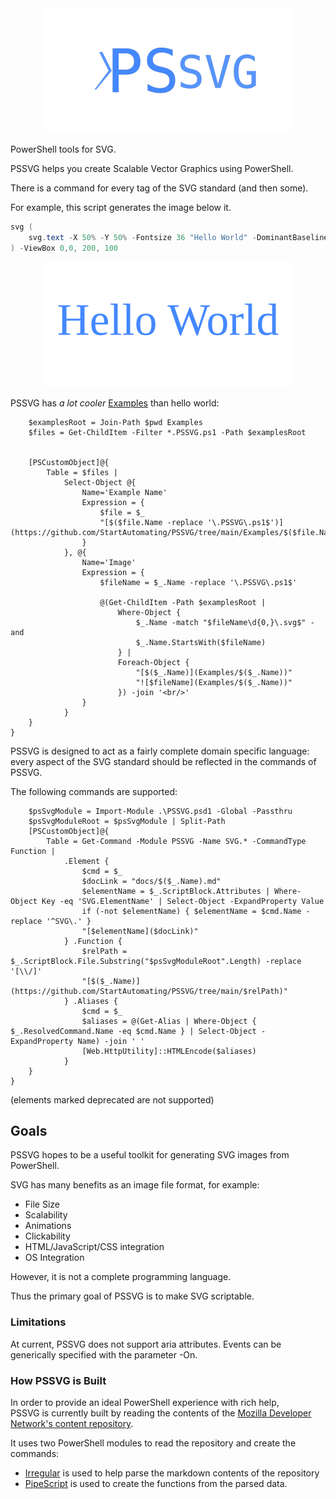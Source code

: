 <div align='center'>
<img src='Assets/PSSVG.svg' />
</div>

PowerShell tools for SVG.

PSSVG helps you create Scalable Vector Graphics using PowerShell.

There is a command for every tag of the SVG standard (and then some).

For example, this script generates the image below it.

~~~PowerShell
svg (
    svg.text -X 50% -Y 50% -Fontsize 36 "Hello World" -DominantBaseline middle -TextAnchor middle -Fill '#4488ff'
) -ViewBox 0,0, 200, 100
~~~

<div align='center'>
<img src='Examples/HelloWorld.svg' />
</div>

PSSVG has _a lot cooler_ [Examples](https://github.com/StartAutomating/PSSVG/tree/main/Examples) than hello world:

~~~PipeScript {
    $examplesRoot = Join-Path $pwd Examples
    $files = Get-ChildItem -Filter *.PSSVG.ps1 -Path $examplesRoot
    

    [PSCustomObject]@{
        Table = $files | 
            Select-Object @{
                Name='Example Name'
                Expression = {
                    $file = $_
                    "[$($file.Name -replace '\.PSSVG\.ps1$')](https://github.com/StartAutomating/PSSVG/tree/main/Examples/$($file.Name))"
                }            
            }, @{
                Name='Image'
                Expression = {
                    $fileName = $_.Name -replace '\.PSSVG\.ps1$'

                    @(Get-ChildItem -Path $examplesRoot |
                        Where-Object { 
                            $_.Name -match "$fileName\d{0,}\.svg$" -and
                            $_.Name.StartsWith($fileName)
                        } |
                        Foreach-Object {
                            "[$($_.Name)](Examples/$($_.Name))"
                            "![$fileName](Examples/$($_.Name))"
                        }) -join '<br/>'
                }
            }              
    }
}
~~~

PSSVG is designed to act as a fairly complete domain specific language:  every aspect of the SVG standard should be reflected in the commands of PSSVG.

The following commands are supported:

~~~PipeScript {
    $psSvgModule = Import-Module .\PSSVG.psd1 -Global -Passthru
    $psSvgModuleRoot = $psSvgModule | Split-Path
    [PSCustomObject]@{
        Table = Get-Command -Module PSSVG -Name SVG.* -CommandType Function |
            .Element {
                $cmd = $_
                $docLink = "docs/$($_.Name).md"
                $elementName = $_.ScriptBlock.Attributes | Where-Object Key -eq 'SVG.ElementName' | Select-Object -ExpandProperty Value
                if (-not $elementName) { $elementName = $cmd.Name -replace '^SVG\.' }
                "[$elementName]($docLink)"
            } .Function {
                $relPath = $_.ScriptBlock.File.Substring("$psSvgModuleRoot".Length) -replace '[\\/]'
                "[$($_.Name)](https://github.com/StartAutomating/PSSVG/tree/main/$relPath)"
            } .Aliases {
                $cmd = $_
                $aliases = @(Get-Alias | Where-Object { $_.ResolvedCommand.Name -eq $cmd.Name } | Select-Object -ExpandProperty Name) -join ' '
                [Web.HttpUtility]::HTMLEncode($aliases)
            }            
    }
}
~~~

(elements marked deprecated are not supported)

## Goals

PSSVG hopes to be a useful toolkit for generating SVG images from PowerShell.

SVG has many benefits as an image file format, for example:
* File Size
* Scalability
* Animations
* Clickability
* HTML/JavaScript/CSS integration
* OS Integration

However, it is not a complete programming language.

Thus the primary goal of PSSVG is to make SVG scriptable.

### Limitations 

At current, PSSVG does not support aria attributes.  Events can be generically specified with the parameter -On.

### How PSSVG is Built

In order to provide an ideal PowerShell experience with rich help,  
PSSVG is currently built by reading the contents of the [Mozilla Developer Network's content repository](https://github.com/mdn/content).

It uses two PowerShell modules to read the repository and create the commands:

* [Irregular](https://github.com/StartAutomating/Irregular) is used to help parse the markdown contents of the repository
* [PipeScript](https://github.com/StartAutomating/PipeScript) is used to create the functions from the parsed data.



